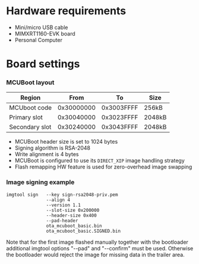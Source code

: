 Hardware requirements
=====================
- Mini/micro USB cable
- MIMXRT1160-EVK board
- Personal Computer

Board settings
============

### MCUBoot layout

| Region         | From       | To         | Size   |
|----------------|------------|------------|--------|
| MCUboot code   | 0x30000000 | 0x3003FFFF | 256kB  |
| Primary slot   | 0x30040000 | 0x3023FFFF | 2048kB |
| Secondary slot | 0x30240000 | 0x3043FFFF | 2048kB |

- MCUBoot header size is set to 1024 bytes
- Signing algorithm is RSA-2048
- Write alignment is 4 bytes
- MCUBoot is configured to use its `DIRECT_XIP` image handling strategy
- Flash remapping HW feature is used for zero-overhead image swapping


### Image signing example

    imgtool sign   --key sign-rsa2048-priv.pem
                   --align 4
                   --version 1.1
                   --slot-size 0x200000
                   --header-size 0x400
                   --pad-header
                   ota_mcuboot_basic.bin
                   ota_mcuboot_basic.SIGNED.bin

Note that for the first image flashed manually together with the bootloader
additional imgtool options "--pad" and "--confirm" must be used. Otherwise
the bootloader would reject the image for missing data in the trailer area.
